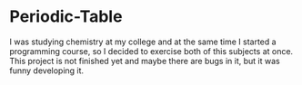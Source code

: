 # Periodic-Table
I was studying chemistry at my college and at the same time I started a programming course, so I decided to exercise both of this subjects at once. This project is not finished yet and maybe there are bugs in it, but it was funny developing it.
